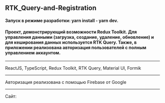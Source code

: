 ## RTK_Query-and-Registration

#### Запуск в режиме разработки: yarn install - yarn dev.

#### Проект, демонстрирующий возможности Redux Toolkit. Для управления данными (загрузка, создание, удаление, обновление) и для кеширования данных используется RTK Query. Также, в приложении реализована авторизация пользователей с полным управлением аккаунтом. 
***
ReactJS, TypeScript, Redux Toolkit, RTK Query, Material UI, Formik
***
Авторизация реализована с помощью Firebase от Google
***
Сайт: 